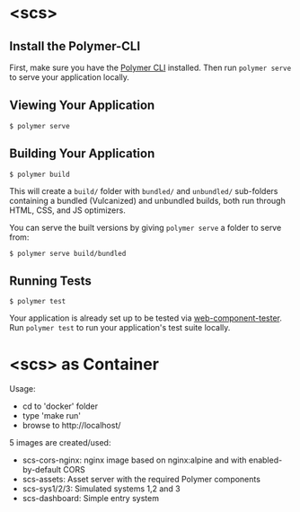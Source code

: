 # \<scs\>



## Install the Polymer-CLI

First, make sure you have the [Polymer CLI](https://www.npmjs.com/package/polymer-cli) installed. Then run `polymer serve` to serve your application locally.

## Viewing Your Application

```
$ polymer serve
```

## Building Your Application

```
$ polymer build
```

This will create a `build/` folder with `bundled/` and `unbundled/` sub-folders
containing a bundled (Vulcanized) and unbundled builds, both run through HTML,
CSS, and JS optimizers.

You can serve the built versions by giving `polymer serve` a folder to serve
from:

```
$ polymer serve build/bundled
```

## Running Tests

```
$ polymer test
```

Your application is already set up to be tested via [web-component-tester](https://github.com/Polymer/web-component-tester). Run `polymer test` to run your application's test suite locally.

# \<scs\> as Container

Usage:

* cd to 'docker' folder
* type 'make run'
* browse to http://localhost/

5 images are created/used:

* scs-cors-nginx: nginx image based on nginx:alpine and with enabled-by-default CORS
* scs-assets: Asset server with the required Polymer components
* scs-sys1/2/3: Simulated systems 1,2 and 3
* scs-dashboard: Simple entry system